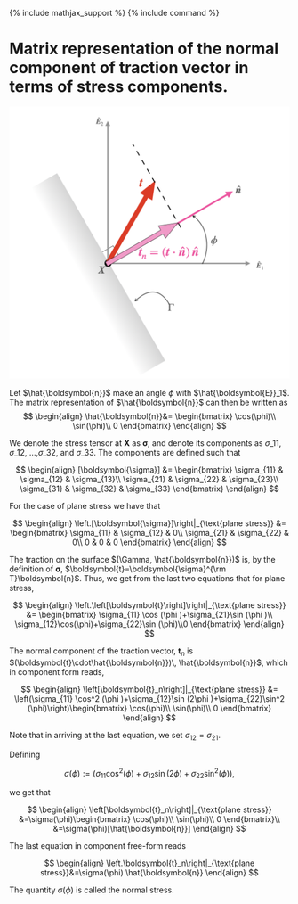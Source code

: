 {% include mathjax_support %}
{% include command %}

# Matrix representation of the normal component of traction vector in terms of stress components.


![](2021-11-14-18-23-14.png)

Let $\hat{\boldsymbol{n}}$ make an angle $\phi$ with $\hat{\boldsymbol{E}}_1$. The matrix representation of $\hat{\boldsymbol{n}}$ can then be written  as 
$$
\begin{align}
\hat{\boldsymbol{n}}&=
\begin{bmatrix}
\cos(\phi)\\
\sin(\phi)\\
0
\end{bmatrix}
\end{align}
$$

We denote the stress tensor at $\boldsymbol{X}$ as $\boldsymbol{\sigma}$, and denote its components as $\sigma\_{11}$, $\sigma\_{12}$, ...,$\sigma\_{32}$, and $\sigma\_{33}$. The components are defined such that 

$$
\begin{align}
[\boldsymbol{\sigma}]
&=
\begin{bmatrix}
\sigma_{11} & \sigma_{12} & \sigma_{13}\\
\sigma_{21} & \sigma_{22} & \sigma_{23}\\
\sigma_{31} & \sigma_{32} & \sigma_{33}
\end{bmatrix}
\end{align}
$$

For the case of plane stress we have that

$$
\begin{align}
\left.[\boldsymbol{\sigma}]\right|_{\text{plane stress}}
&=
\begin{bmatrix}
\sigma_{11} & \sigma_{12} & 0\\
\sigma_{21} & \sigma_{22} & 0\\
0 & 0 & 0
\end{bmatrix}
\end{align}
$$


The traction on the surface $(\Gamma, \hat{\boldsymbol{n}})$ is, by the definition of $\boldsymbol{\sigma}$, $\boldsymbol{t}=\boldsymbol{\sigma}^{\rm T}\boldsymbol{n}$. Thus, we get from the last two equations that for plane stress,

$$ 
\begin{align}
\left.\left[\boldsymbol{t}\right]\right|_{\text{plane stress}}
&=
\begin{bmatrix}
\sigma_{11} \cos (\phi )+\sigma_{21}\sin (\phi )\\
\sigma_{12}\cos(\phi)+\sigma_{22}\sin (\phi)\\0
\end{bmatrix}
\end{align}
$$

The normal component of the traction vector, $\boldsymbol{t}_n$ is $(\boldsymbol{t}\cdot\hat{\boldsymbol{n}})\, \hat{\boldsymbol{n}}$, which in component form reads,


$$ 
\begin{align}
\left[\boldsymbol{t}_n\right]|_{\text{plane stress}}
&=
\left(\sigma_{11} \cos^2 (\phi )+\sigma_{12}\sin (2\phi )+\sigma_{22}\sin^2 (\phi)\right)\begin{bmatrix}
\cos(\phi)\\
\sin(\phi)\\
0
\end{bmatrix}
\end{align}
$$

Note that in arriving at the last equation, we set $\sigma_{12}=\sigma_{21}$.

Defining 

$$
\begin{equation}
\sigma(\phi):=\left(
\sigma_{11}\cos^2{(\phi)}+\sigma_{12}\sin{(2\phi)}+\sigma_{22} \sin^2{(\phi)}\right),
\end{equation}
$$

we get that

$$ 
\begin{align}
\left[\boldsymbol{t}_n\right]|_{\text{plane stress}}
&=\sigma(\phi)\begin{bmatrix}
\cos(\phi)\\
\sin(\phi)\\
0
\end{bmatrix}\\
&=\sigma(\phi)[\hat{\boldsymbol{n}}]
\end{align}
$$

The last equation in component free-form reads

$$
\begin{align}
\left.\boldsymbol{t}_n\right|_{\text{plane stress}}&=\sigma(\phi) \hat{\boldsymbol{n}}
\end{align}
$$

The quantity $\sigma(\phi)$ is called the normal stress.

